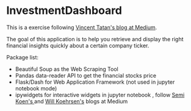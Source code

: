 # InvestmentDashboard

This is a exercise following [Vincent Tatan's blog at Medium](https://towardsdatascience.com/value-investing-dashboard-with-python-beautiful-soup-and-dash-python-43002f6a97ca).

The goal of this application is to help you retrieve and display the right financial insights quickly about a certain company ticker.

Package list:
- Beautiful Soup as the Web Scraping Tool
- Pandas data-reader API to get the financial stocks price
- Flask/Dash for Web Application Framework (not used in jupyter notebook mode)
- ipywidgets for interactive widgets in jupyter notebook , follow [Semi Koen's ](https://towardsdatascience.com/bring-your-jupyter-notebook-to-life-with-interactive-widgets-bc12e03f0916) and [Will Koehrsen's](https://towardsdatascience.com/interactive-controls-for-jupyter-notebooks-f5c94829aee6) blogs at Medium
